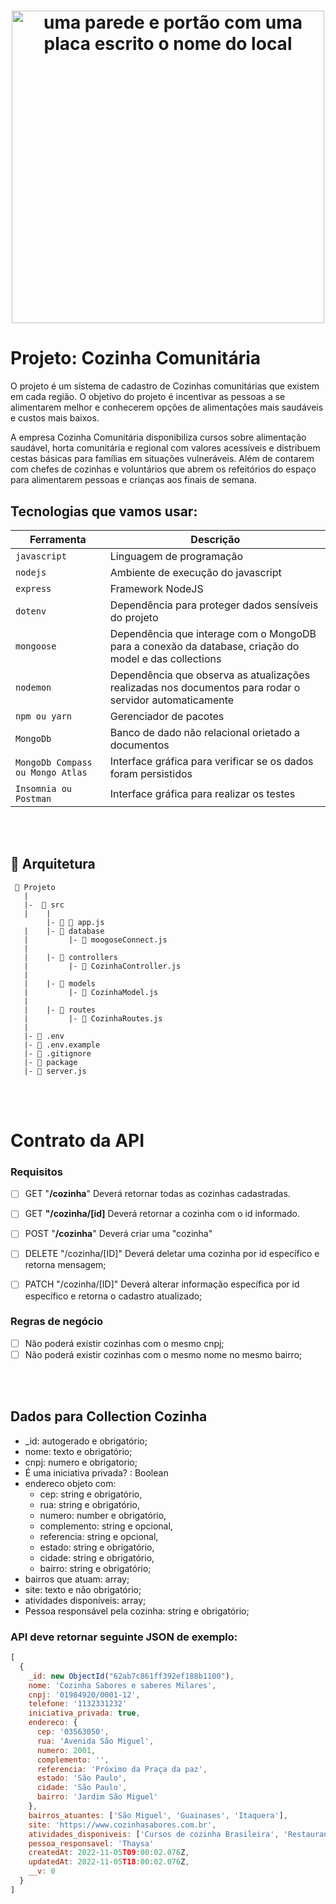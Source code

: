 <h1 align="center">
  <img src="https://1.bp.blogspot.com/_GgAnycMqxiM/S-9Eszgk4EI/AAAAAAAAAPs/Tl4JmOlH7wE/s1600/cozinha+comunitaria.JPG" alt="uma parede e portão com uma placa escrito o nome do local" width="500">
</h1>


# Projeto: Cozinha Comunitária 

O projeto é um sistema de cadastro de Cozinhas comunitárias que existem em cada região. 
O objetivo do projeto é incentivar as pessoas a se alimentarem melhor e conhecerem opções de alimentações mais saudáveis e custos mais baixos.

A empresa Cozinha Comunitária disponibiliza cursos sobre alimentação saudável, horta comunitária e regional com valores acessíveis e distribuem cestas básicas para famílias em situações vulneráveis. Além de contarem com chefes de cozinhas e voluntários que abrem os refeitórios do espaço para alimentarem pessoas e crianças aos finais de semana.

## Tecnologias que vamos usar:
| Ferramenta | Descrição |
| --- | --- |
| `javascript` | Linguagem de programação |
| `nodejs` | Ambiente de execução do javascript|
| `express` | Framework NodeJS |
| `dotenv` | Dependência para proteger dados sensíveis do projeto|
| `mongoose` | Dependência que interage com o MongoDB para a conexão da database, criação do model e das collections|
| `nodemon` | Dependência que observa as atualizações realizadas nos documentos para rodar o servidor automaticamente|
| `npm ou yarn` | Gerenciador de pacotes|
| `MongoDb` | Banco de dado não relacional orietado a documentos|
| `MongoDb Compass ou Mongo Atlas` | Interface gráfica para verificar se os dados foram persistidos|
 `Insomnia ou Postman` | Interface gráfica para realizar os testes|

 <br>
<br>

## 📁 Arquitetura 

```
 📁 Projeto
   |
   |-  📁 src
   |    |
        |- 📁 📄 app.js
   |    |- 📁 database
   |         |- 📄 moogoseConnect.js
   |
   |    |- 📁 controllers
   |         |- 📄 CozinhaController.js
   |
   |    |- 📁 models
   |         |- 📄 CozinhaModel.js
   |
   |    |- 📁 routes
   |         |- 📄 CozinhaRoutes.js 
   |
   |- 📄 .env
   |- 📄 .env.example
   |- 📄 .gitignore
   |- 📄 package
   |- 📄 server.js

```

<br>
<br>

# Contrato da API

### Requisitos 
- [ ] GET "**/cozinha**" Deverá retornar todas as cozinhas cadastradas.
- [ ] GET **"/cozinha/[id]** Deverá retornar a cozinha com o id informado.
  
- [ ] POST   "**/cozinha**" Deverá criar uma "cozinha"

- [ ] DELETE   "/cozinha/[ID]" Deverá deletar uma cozinha por id específico e retorna mensagem;

- [ ] PATCH  "/cozinha/[ID]" Deverá alterar informação específica por id específico e retorna o cadastro atualizado;

### Regras de negócio

- [ ]  Não poderá existir cozinhas com o mesmo cnpj;
- [ ]  Não poderá existir cozinhas com o mesmo nome no mesmo bairro;

<br>
<br>

## Dados para Collection Cozinha

- _id: autogerado e obrigatório;
- nome: texto e obrigatório;
- cnpj: numero e obrigatorio;
- É uma iniciativa privada? : Boolean
- endereco objeto com: 
  - cep: string e obrigatório, 
  - rua: string e obrigatório, 
  - numero: number e obrigatório, 
  - complemento: string e opcional, 
  - referencia: string e opcional, 
  - estado: string e obrigatório, 
  - cidade: string e obrigatório, 
  - bairro: string e obrigatório;
- bairros que atuam: array;
- site: texto e não obrigatório;
- atividades disponíveis: array;
- Pessoa responsável pela cozinha: string e obrigatório;


### API deve retornar seguinte JSON de exemplo:

```javascript
[
  {
    _id: new ObjectId("62ab7c861ff392ef188b1100"),
    nome: 'Cozinha Sabores e saberes Milares',
    cnpj: '01984920/0001-12',
    telefone: '1132331232'
    iniciativa_privada: true,
    endereco: {
      cep: '03563050',
      rua: 'Avenida São Miguel', 
      numero: 2001, 
      complemento: '', 
      referencia: 'Próximo da Praça da paz',
      estado: 'São Paulo', 
      cidade: 'São Paulo',
      bairro: 'Jardim São Miguel'
    },
    bairros_atuantes: ['São Miguel', 'Guainases', 'Itaquera'],
    site: 'https://www.cozinhasabores.com.br',
    atividades_disponiveis: ['Cursos de cozinha Brasileira', 'Restaurante solidário'],
    pessoa_responsavel: 'Thaysa'
    createdAt: 2022-11-05T09:00:02.076Z,
    updatedAt: 2022-11-05T18:00:02.076Z,
    __v: 0
  }
]
```